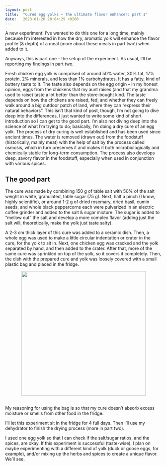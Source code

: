 ```yaml
---
layout: post
title:  "Cured egg yolks – The ultimate flavor enhancer: part 1"
date:   2023-01-20 20:04:29 +0200
---
```

A new experiment! I’ve wanted to do this one for a long time, mainly because I’m interested in how the dry, aromatic yolk will enhance the flavor profile (& depth) of a meal (more about these meals in part two!) when added to it.

Anyways, this is part one – the setup of the experiment. As usual, I’ll be reporting my findings in part two.

Fresh chicken egg yolk is comprised of around 50% water, 30% fat, 17% protein, 2% minerals, and less than 1% carbohydrates. It has a fatty, kind of buttery taste to it. The taste also depends on the egg origin – in my honest opinion, eggs from the chickens that my aunt raises (and that my grandma used to raise) taste a lot better than the store-bought kind. The taste depends on how the chickens are raised, fed, and whether they can freely walk around a big outdoor patch of land, where they can “express their natural behaviors”. This isn’t that kind of post, though, I’m not going to dive deep into the differences, I just wanted to write some kind of short introduction so I can get to the good part. I’m also not diving deep into the science of what I’m trying to do; basically, I’m doing a dry cure of an egg yolk. The process of dry curing is well established and has been used since ancient times. The water is removed (drawn out) from the foodstuff (historically, mainly meat) with the help of salt by the process called osmosis, which in turn preserves it and makes it both microbiologically and chemically stable for long-term consumption. The process also develops deep, savory flavor in the foodstuff, especially when used in conjunction with various spices.

## The good part

The cure was made by combining 150 g of table salt with 50% of the salt weight in white, granulated, table sugar (75 g). Next, half a pinch (I know, highly scientific), or around 1-2 g of dried rosemary, dried basil, cumin seeds, and whole black peppercorns each were pulverized in an electric coffee grinder and added to the salt & sugar mixture. The sugar is added to “mellow out” the salt and develop a more complex flavor (adding just the salt will, theoretically, make the yolk just taste salty).

A 2-3 cm thick layer of this cure was added to a ceramic dish. Then, a whole egg was used to make a little circular indentation or crater in the cure, for the yolk to sit in. Next, one chicken egg was cracked and the yolk separated by hand, and then added to the crater. After that, more of the same cure was sprinkled on top of the yolk, so it covers it completely. Then, the dish with the prepared cure and yolk was loosely covered with a small plastic bag and placed in the fridge. 
<div align="center">
<img src = "https://i.imgur.com/t5yL8Pu.jpg" height = "400px" width = "auto">
</div> <br>

My reasoning for using the bag is so that my cure doesn’t absorb excess moisture or smells from other food in the fridge.

I’ll let this experiment sit in the fridge for 4 full days. Then I’ll use my dehydrator to finish the drying process (more in part two).

I used one egg yolk so that I can check if the salt/sugar ratios, and the spices, are okay. If this experiment is successful (taste-wise), I plan on maybe experimenting with a different kind of yolk (duck or goose eggs, for example), and/or mixing up the herbs and spices to create a unique flavor. We’ll see.
